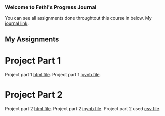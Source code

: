 ### Welcome to Fethi's Progress Journal

You can see all assignments done throughtout this course in below.
My [journal link](https://bu-ie-423.github.io/fall-23-fethikahvecioglu/).

## My Assignments

# Project Part 1
Project part 1 [html file](Project_Part_1_Bengisu_Mustafa_Fethi.html).
Project part 1 [ipynb file](Project_Part_1_Bengisu_Mustafa_Fethi.ipynb).

# Project Part 2
Project part 2 [html file](IE423_PROJECT_PART2_Bengisu_Mustafa_Fethi%20(1).html).
Project part 2 [ipynb file](IE423_PROJECT_PART2_Bengisu_Mustafa_Fethi.ipynb).
Project part 2 used [csv file](all_datasss.csv).
